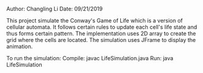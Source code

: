 Author: Changling Li
Date: 09/21/2019

This project simulate the Conway's Game of Life which is a version of cellular automata. It follows certain rules to update each cell's life state and thus forms certain pattern. 
The implementation uses 2D array to create the grid where the cells are located. The simulation uses JFrame to display the animation. 

To run the simulation:
Compile: javac LifeSimulation.java
Run: java LifeSimulation 
<number of rows> 
<number of columns> 
<number of iteration>
<density in decimal>
